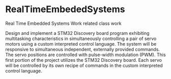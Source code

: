 # RealTimeEmbededSystems
Real Time Embedded Systems Work related class work

Design and implement a STM32 Discovery board program exhibiting multitasking characteristics in simultaneously controlling a pair of servo motors using a custom interpreted control language. The system will be responsive to simultaneous independent, externally provided commands.
The servo positions are controlled with pulse-width modulation (PWM). This first portion of the project utilizes the STM32 Discovery board. Each servo will be controlled by its own recipe of commands in the custom interpreted control language.